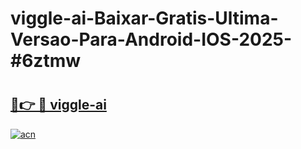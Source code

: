 # viggle-ai-Baixar-Gratis-Ultima-Versao-Para-Android-IOS-2025-#6ztmw

# <h2><a href="https://ainizakaria.my?title=viggle-ai&ref=24M">🔗👉 🔴 viggle-ai</a></h2>

[![acn](https://github.com/user-attachments/assets/0f9c940e-d8b0-45ae-aac7-cd30a18b3e1c)](https://ainizakaria.my?title=viggle-ai&ref=24M)

